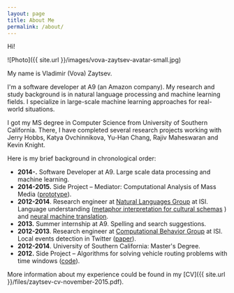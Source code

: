 ```yaml
---
layout: page
title: About Me
permalink: /about/
---
```


Hi!

![Photo]({{ site.url }}/images/vova-zaytsev-avatar-small.jpg)

My name is Vladimir (Vova) Zaytsev.

I'm a software developer at A9 (an Amazon company). My research and study background is in natural language processing and machine learning fields. I specialize in large-scale machine learning approaches for real-world situations.

I got my MS degree in Computer Science from University of Southern California. There, I have completed several research projects working with  Jerry Hobbs, Katya Ovchinnikova, Yu-Han Chang, Rajiv Maheswaran and Kevin Knight.

Here is my brief background in chronological order:

* **2014-.** Software Developer at A9. Large scale data processing and machine learning.
* **2014-2015.** Side Project – Mediator: Computational Analysis of Mass Media ([prototype](http://mediaanalysistools.github.io/prototype.html)).
* **2012-2014**. Research engineer at [Natural Languages Group](http://nlg.isi.edu) at ISI. Language understanding ([metaphor interpretation for cultural schemas](https://github.com/isi-metaphor) ) and [neural machine translation](https://github.com/zaycev/nnsmt).
* **2013.** Summer internship at A9. Spelling and search suggestions.
* **2012-2013**. Research engineer at [Computational Behavior Group](http://cbg.isi.edu) at ISI. Local events detection in Twitter ([paper](https://www.google.ie/url?sa=t&rct=j&q=&esrc=s&source=web&cd=2&ved=0ahUKEwikpZOyr6nKAhWFGD4KHedxC64QFggjMAE&url=https%3A%2F%2Fwww.aaai.org%2Focs%2Findex.php%2FFSS%2FFSS13%2Fpaper%2Fdownload%2F7572%2F7561&usg=AFQjCNFqJJjgxd9v6V1qrk_Gh5_I-OTPiA&cad=rja)).
* **2012-2014**. University of Southern California: Master's Degree.
* **2012.** Side Project – Algorithms for solving vehicle routing problems with time windows ([code](https://github.com/zaycev/vrptw)).

More information about my experience could be found in my [CV]({{ site.url }}/files/zaytsev-cv-november-2015.pdf).
